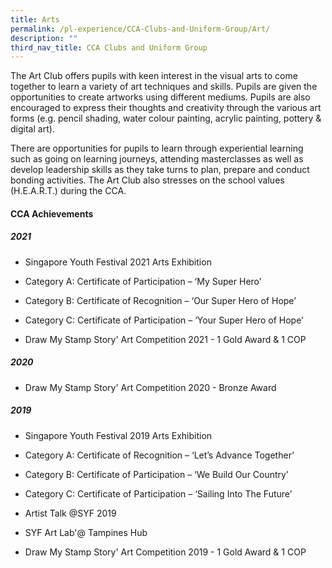 ```yaml
---
title: Arts
permalink: /pl-experience/CCA-Clubs-and-Uniform-Group/Art/
description: ""
third_nav_title: CCA Clubs and Uniform Group
---
```

The Art Club offers pupils with keen interest in the visual arts to come together to learn a variety of art techniques and skills. Pupils are given the opportunities to create artworks using different mediums. Pupils are also encouraged to express their thoughts and creativity through the various art forms (e.g. pencil shading, water colour painting, acrylic painting, pottery & digital art).

There are opportunities for pupils to learn through experiential learning such as going on learning journeys, attending masterclasses as well as develop leadership skills as they take turns to plan, prepare and conduct bonding activities. The Art Club also stresses on the school values (H.E.A.R.T.) during the CCA.

#### **CCA Achievements**

##### 2021

  

*   Singapore Youth Festival 2021 Arts Exhibition

  

*   Category A: Certificate of Participation – ‘My Super Hero’
*   Category B: Certificate of Recognition – ‘Our Super Hero of Hope’
*   Category C: Certificate of Participation – ‘Your Super Hero of Hope’

  

*   Draw My Stamp Story' Art Competition 2021 - 1 Gold Award & 1 COP
 

##### 2020

  

*   Draw My Stamp Story' Art Competition 2020 - Bronze Award 

  

##### 2019

  

*   Singapore Youth Festival 2019 Arts Exhibition

  

*   Category A: Certificate of Recognition – ‘Let’s Advance Together’
*   Category B: Certificate of Participation – ‘We Build Our Country’
*   Category C: Certificate of Participation – ‘Sailing Into The Future’

  

*   Artist Talk @SYF 2019  
    
*   SYF Art Lab'@ Tampines Hub  
    
*   Draw My Stamp Story' Art Competition 2019 - 1 Gold Award & 1 COP
